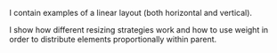 I contain examples of a linear layout (both horizontal and vertical).

I show how different resizing strategies work and how to use weight in order to distribute elements proportionally within parent.